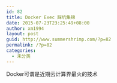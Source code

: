 ```yaml
---
id: 82
title: Docker Exec 踩坑集锦
date: 2015-07-23T23:25:49+08:00
author: xm1994
layout: post
guid: http://www.summershrimp.com/?p=82
permalink: /?p=82
categories:
  - 未分类
---
```

Docker可谓是近期云计算界最火的技术